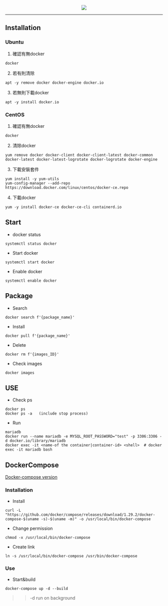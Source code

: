 <p align="center">
    <img src="https://user-images.githubusercontent.com/63274030/144020732-85ef54df-43bc-404a-9a0c-e31405afc786.png"/>
</p>

----  
## Installation
### Ubuntu
1. 確認有無docker
```
docker
```
2. 若有則清除
```
apt -y remove docker docker-engine docker.io
```
3. 若無則下載docker
```
apt -y install docker.io
```
### CentOS
1. 確認有無docker
```
docker
```
2. 清除docker
```
yum remove docker docker-client docker-client-latest docker-common docker-latest docker-latest-logrotate docker-logrotate docker-engine
```
3. 下載安裝套件
```
yum install -y yum-utils
yum-config-manager --add-repo https://download.docker.com/linux/centos/docker-ce.repo
```
4. 下載docker
```
yum -y install docker-ce docker-ce-cli containerd.io
```

## Start
- docker status
```
systemctl status docker
```
- Start docker
```
systemctl start docker
```
- Enable docker
```
systemctl enable docker
```
## Package
- Search
```
docker search f'{package_name}'
```
- Install
```
docker pull f'{package_name}'
```
- Delete
```
docker rm f'{images_ID}'
```
- Check images
```
docker images
```

## USE  
- Check ps
```
docker ps
docker ps -a   (include stop process)
```
- Run
```
mariadb
docker run --name mariadb -e MYSQL_ROOT_PASSWORD="test" -p 3306:3306 -d docker.io/library/mariadb
docker exec -it <name-of the container|container-id> <shell>  # docker exec -it mariadb bash
```
## DockerCompose
[Docker-compose version](https://docs.docker.com/compose/compose-file/)
### Installation
- Install
```
curl -L "https://github.com/docker/compose/releases/download/1.29.2/docker-compose-$(uname -s)-$(uname -m)" -o /usr/local/bin/docker-compose
```
- Change permission
```
chmod -x /usr/local/bin/docker-compose
```
- Create link
```
ln -s /usr/local/bin/docker-compose /usr/bin/docker-compose
```
### Use
- Start&build
```
docker-compose up -d --build
```
>> -d run on background
